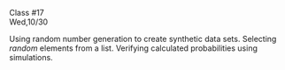 <div class="lecture2">

<div class="column_date">
<p markdown="block">

Class #17 <br>
Wed,10/30

</p>
</div>
<div class="column_materials">
<p markdown="block">

Using random number generation to create synthetic data sets.
Selecting _random_ elements from a list. Verifying calculated probabilities using
simulations.


</p>
</div>

<div class="column_assign">
<p markdown="block">



</p>
</div>

</div>
